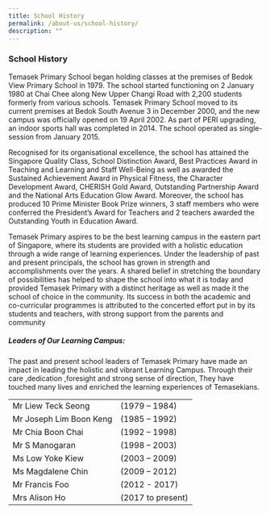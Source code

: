 ```yaml
---
title: School History
permalink: /about-us/school-history/
description: ""
---
```

### School History

Temasek Primary School began holding classes at the premises of Bedok View Primary School in 1979. The school started functioning on 2 January 1980 at Chai Chee along New Upper Changi Road with 2,200 students formerly from various schools. Temasek Primary School moved to its current premises at Bedok South Avenue 3 in December 2000, and the new campus was officially opened on 19 April 2002. As part of PERI upgrading, an indoor sports hall was completed in 2014. The school operated as single-session from January 2015.

Recognised for its organisational excellence, the school has attained the Singapore Quality Class, School Distinction Award, Best Practices Award in Teaching and Learning and Staff Well-Being as well as awarded the Sustained Achievement Award in Physical Fitness, the Character Development Award, CHERISH Gold Award, Outstanding Partnership Award and the National Arts Education Glow Award. Moreover, the school has produced 10 Prime Minister Book Prize winners, 3 staff members who were conferred the President’s Award for Teachers and 2 teachers awarded the Outstanding Youth in Education Award.

Temasek Primary aspires to be the best learning campus in the eastern part of Singapore, where its students are provided with a holistic education through a wide range of learning experiences. Under the leadership of past and present principals, the school has grown in strength and accomplishments over the years. A shared belief in stretching the boundary of possibilities has helped to shape the school into what it is today and provided Temasek Primary with a distinct heritage as well as made it the school of choice in the community. Its success in both the academic and co-curricular programmes is attributed to the concerted effort put in by its students and teachers, with strong support from the parents and community

##### Leaders of Our Learning Campus:

The past and present school leaders of Temasek Primary have made an impact in leading the holistic and vibrant Learning Campus. Through their care ,dedication ,foresight and strong sense of direction, They have touched many lives and enriched the learning experiences of Temasekians.

|  	|  	|
|---	|---	|
| Mr Liew Teck Seong 	| (1979 – 1984) 	|
| Mr Joseph Lim Boon Keng 	| (1985 – 1992) 	|
| Mr Chia Boon Chai 	| (1992 – 1998) 	|
| Mr S Manogaran 	| (1998 – 2003) 	|
| Ms Low Yoke Kiew 	| (2003 – 2009) 	|
| Ms Magdalene Chin 	| (2009 – 2012) 	|
| Mr Francis Foo 	| (2012 - 2017) 	|
| Mrs Alison Ho 	| (2017 to present) 	|

